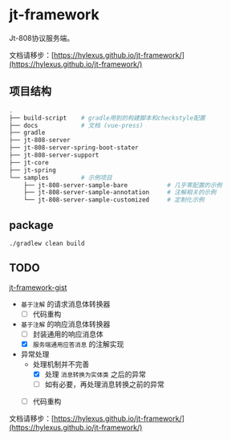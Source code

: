 # jt-framework

Jt-808协议服务端。

文档请移步：[https://hylexus.github.io/jt-framework/](https://hylexus.github.io/jt-framework/)

## 项目结构

```sh
.
├── build-script    # gradle用到的构建脚本和checkstyle配置
├── docs            # 文档 (vue-press)
├── gradle
├── jt-808-server
├── jt-808-server-spring-boot-stater
├── jt-808-server-support
├── jt-core
├── jt-spring
└── samples         # 示例项目
    ├── jt-808-server-sample-bare           # 几乎零配置的示例
    ├── jt-808-server-sample-annotation     # 注解相关的示例
    └── jt-808-server-sample-customized     # 定制化示例
```

## package

```shell script
./gradlew clean build
```

## TODO

[jt-framework-gist](https://gist.github.com/hylexus/fbd2101575ab1c35bc4f102871da84ca)

- `基于注解` 的请求消息体转换器
   - [ ] 代码重构
- `基于注解` 的响应消息体转换器
   - [ ] 封装通用的响应消息体
   - [x] `服务端通用应答消息` 的注解实现
- 异常处理
    - 处理机制并不完善
        - [x] 处理 `消息转换为实体类` 之后的异常
        - [ ] 如有必要，再处理消息转换之前的异常
    - [ ] 代码重构


文档请移步：[https://hylexus.github.io/jt-framework/](https://hylexus.github.io/jt-framework/)
